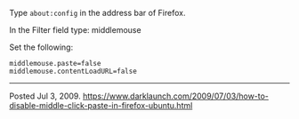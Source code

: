 Type `about:config` in the address bar of Firefox.

In the Filter field type: middlemouse

Set the following:

```
middlemouse.paste=false
middlemouse.contentLoadURL=false
```

---


Posted Jul 3, 2009.
https://www.darklaunch.com/2009/07/03/how-to-disable-middle-click-paste-in-firefox-ubuntu.html